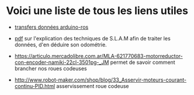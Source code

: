 # Voici une liste de tous les liens utiles

+ [transfers données arduino-ros](http://wiki.ros.org/rosserial_arduino/Tutorials/Arduino%20IDE%20Setup>)
  
+ [pdf](https://ocw.mit.edu/courses/aeronautics-and-astronautics/16-412j-cognitive-robotics-spring-2005/projects/1aslam_blas_repo.pdf)
 sur l'explication des techniques de S.L.A.M afin de traiter les données, d'en déduire son odométrie.
 
+ https://articulo.mercadolibre.com.ar/MLA-621770683-motorreductor-con-encoder-namiki-22cl-3501pg-_JM permet de savoir comment brancher nos roues codeuses
+ http://www.robot-maker.com/shop/blog/33_Asservir-moteurs-courant-continu-PID.html asservissement roue codeuse

